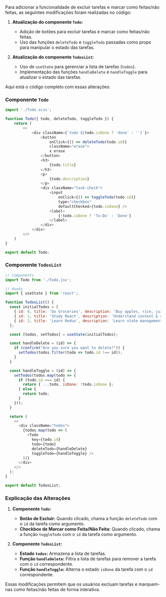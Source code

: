 Para adicionar a funcionalidade de excluir tarefas e marcar como feitas/não feitas, as seguintes modificações foram realizadas no código:

1. **Atualização do componente `Todo`:**
   - Adição de botões para excluir tarefas e marcar como feitas/não feitas.
   - Uso das funções `deleteTodo` e `toggleTodo` passadas como props para manipular o estado das tarefas.

2. **Atualização do componente `TodosList`:**
   - Uso de `useState` para gerenciar a lista de tarefas (`todos`).
   - Implementação das funções `handleDelete` e `handleToggle` para atualizar o estado das tarefas.

Aqui está o código completo com essas alterações:

### Componente `Todo`

```javascript
import './Todo.scss';

function Todo({ todo, deleteTodo, toggleTodo }) {
    return (
        <>
            <div className={`todo ${todo.isDone ? 'done' : ''}`}>
                <button
                    onClick={() => deleteTodo(todo.id)}
                    className="erase">
                    x erase
                </button>
                <h3>
                    {todo.title}
                </h3>
                <p>
                    {todo.description}
                </p>
                <div className="task-check">
                    <input
                        onClick={() => toggleTodo(todo.id)}
                        type="checkbox"
                        defaultChecked={todo.isDone} />
                    <label>
                        {!todo.isDone ? 'To-Do' : 'Done'}
                    </label>
                </div>
            </div>
        </>
    )
}

export default Todo;
```

### Componente `TodosList`

```javascript
// Components
import Todo from './Todo.jsx';

// Hooks
import { useState } from 'react';

function TodosList() {
  const initialTodos = [
    { id: 0, title: 'Do Groceries', description: 'Buy apples, rice, juice and toilet paper.', isDone: true },
    { id: 1, title: 'Study React', description: 'Understand context & reducers.', isDone: false },
    { id: 2, title: 'Learn Redux', description: 'Learn state management with Redux', isDone: false }
  ];

  const [todos, setTodos] = useState(initialTodos);

  const handleDelete = (id) => {
    if (confirm("Are you sure you want to delete?")) {
      setTodos(todos.filter(todo => todo.id !== id));
    }
  }

  const handleToggle = (id) => {
    setTodos(todos.map(todo => {
      if (todo.id === id) {
        return { ...todo, isDone: !todo.isDone };
      } else {
        return todo;
      }
    }));
  }

  return (
    <>
      <div className="todos">
        {todos.map(todo => (
          <Todo
            key={todo.id}
            todo={todo}
            deleteTodo={handleDelete}
            toggleTodo={handleToggle} />
        ))}
      </div>
    </>
  );
}

export default TodosList;
```

### Explicação das Alterações

1. **Componente `Todo`:**
   - **Botão de Excluir:** Quando clicado, chama a função `deleteTodo` com o `id` da tarefa como argumento.
   - **Checkbox de Marcar como Feita/Não Feita:** Quando clicado, chama a função `toggleTodo` com o `id` da tarefa como argumento.

2. **Componente `TodosList`:**
   - **Estado `todos`:** Armazena a lista de tarefas.
   - **Função `handleDelete`:** Filtra a lista de tarefas para remover a tarefa com o `id` correspondente.
   - **Função `handleToggle`:** Alterna o estado `isDone` da tarefa com o `id` correspondente.

Essas modificações permitem que os usuários excluam tarefas e marquem-nas como feitas/não feitas de forma interativa.